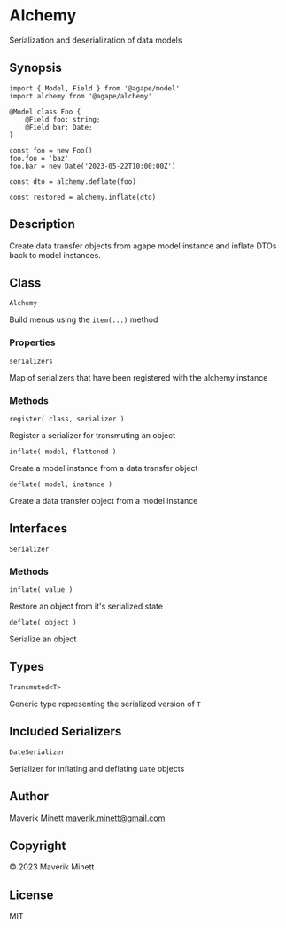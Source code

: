 # Alchemy

Serialization and deserialization of data models


## Synopsis

```
import { Model, Field } from '@agape/model'
import alchemy from '@agape/alchemy'

@Model class Foo {
    @Field foo: string;
    @Field bar: Date;
}

const foo = new Foo()
foo.foo = 'baz'
foo.bar = new Date('2023-05-22T10:00:00Z')

const dto = alchemy.deflate(foo)

const restored = alchemy.inflate(dto)
```

## Description

Create data transfer objects from agape model instance and inflate DTOs back
to model instances.

## Class

`Alchemy`

Build menus using the `item(...)` method

### Properties

`serializers`

Map of serializers that have been registered with the alchemy instance

### Methods

`register( class, serializer )`

Register a serializer for transmuting an object

`inflate( model, flattened )`

Create a model instance from a data transfer object

`deflate( model, instance )`

Create a data transfer object from a model instance

## Interfaces

`Serializer`

### Methods

`inflate( value )`

Restore an object from it's serialized state

`deflate( object )`

Serialize an object

## Types

`Transmuted<T>`

Generic type representing the serialized version of `T`


## Included Serializers

`DateSerializer`

Serializer for inflating and deflating `Date` objects


## Author

Maverik Minett  maverik.minett@gmail.com


## Copyright

© 2023 Maverik Minett


## License

MIT
